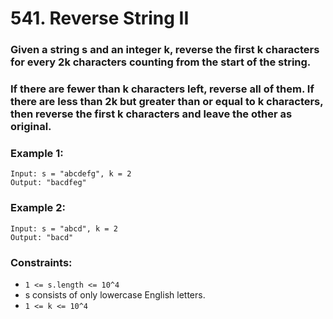 # 541. Reverse String II

### Given a string s and an integer k, reverse the first k characters for every 2k characters counting from the start of the string.

### If there are fewer than k characters left, reverse all of them. If there are less than 2k but greater than or equal to k characters, then reverse the first k characters and leave the other as original.

### Example 1:

```
Input: s = "abcdefg", k = 2
Output: "bacdfeg"
```

### Example 2:

```
Input: s = "abcd", k = 2
Output: "bacd"
```

### Constraints:

- `1 <= s.length <= 10^4`
- s consists of only lowercase English letters.
- `1 <= k <= 10^4`

